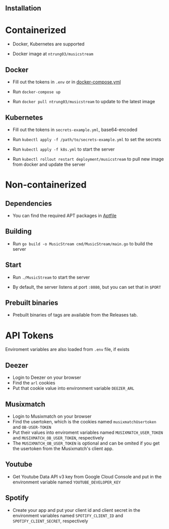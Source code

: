 Installation
---
# Containerized

- Docker, Kubernetes are supported

- Docker image at `ntrung03/musicstream`

## Docker

- Fill out the tokens in `.env` or in [docker-compose.yml](./docker-compose.yml)

- Run `docker-compose up`

- Run `docker pull ntrung03/musicstream` to update to the latest image

## Kubernetes

- Fill out the tokens in `secrets-example.yml`, base64-encoded

- Run `kubectl apply -f /path/to/secrets-example.yml` to set the secrets

- Run `kubectl apply -f k8s.yml` to start the server

- Run `kubectl rollout restart deployment/musicstream` to pull new image from docker and update the server

# Non-containerized

## Dependencies

- You can find the required APT packages in [Aptfile](./Aptfile)

## Building

- Run `go build -o MusicStream cmd/MusicStream/main.go` to build the server

## Start

- Run `./MusicStream` to start the server

- By default, the server listens at port `:8080`, but you can set that in `$PORT`

## Prebuilt binaries

- Prebuilt binaries of tags are available from the Releases tab.

# API Tokens

Enviroment variables are also loaded from `.env` file, if exists

## Deezer

- Login to Deezer on your browser
- Find the `arl` cookies
- Put that cookie value into environment variable `DEEZER_ARL`

## Musixmatch

- Login to Musixmatch on your browser
- Find the usertoken, which is the cookies named `musixmatchUsertoken` and `OB-USER-TOKEN`
- Put their values into enviroment variables named `MUSIXMATCH_USER_TOKEN` and `MUSIXMATCH_OB_USER_TOKEN`, respectively
- The `MUSIXMATCH_OB_USER_TOKEN` is optional and can be omited if you get the usertoken from the Musixmatch's client app.

## Youtube
- Get Youtube Data API v3 key from Google Cloud Console and put in the environment variable named `YOUTUBE_DEVELOPER_KEY`

## Spotify
- Create your app and put your client id and client secret in the environment variables named `SPOTIFY_CLIENT_ID` and `SPOTIFY_CLIENT_SECRET`, respectively